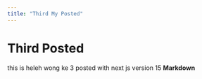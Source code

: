 ```yaml
---
title: "Third My Posted"
---
```


# Third Posted

this is heleh wong ke 3 posted with next js version 15 **Markdown**
